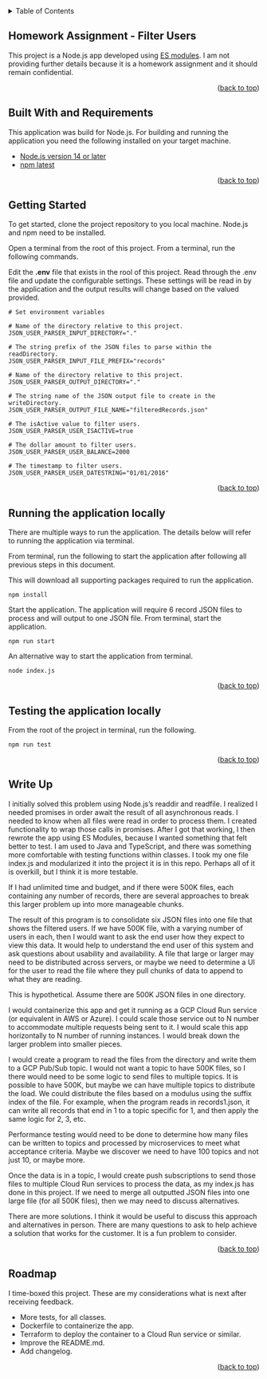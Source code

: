 <!-- TABLE OF CONTENTS -->
<details>
  <summary>Table of Contents</summary>
  <ol>
    <li>
      <a href="#about-the-project">About The Project</a>
      <ul>
        <li><a href="#built-with">Built With</a></li>
      </ul>
    </li>
    <li>
      <a href="#getting-started">Getting Started</a>
      <ul>
        <li><a href="#prerequisites">Prerequisites</a></li>
        <li><a href="#installation">Installation</a></li>
      </ul>
    </li>
    <li><a href="#usage">Usage</a></li>
    <li><a href="#roadmap">Roadmap</a></li>
    <li><a href="#contributing">Contributing</a></li>
    <li><a href="#license">License</a></li>
    <li><a href="#contact">Contact</a></li>
    <li><a href="#acknowledgments">Acknowledgments</a></li>
  </ol>
</details>

<!-- ABOUT THE PROJECT -->

## Homework Assignment - Filter Users

This project is a Node.js app developed using [ES modules](https://nodejs.org/api/esm.html). I am not providing further details because it is a homework assignment and it should remain confidential.

<p align="right">(<a href="#readme-top">back to top</a>)</p>

## Built With and Requirements

This application was build for Node.js. For building and running the application you need the following installed on your target machine.

- <a href="https://nodejs.org/en/">Node.js version 14 or later</a>
- <a href="https://docs.npmjs.com/downloading-and-installing-node-js-and-npm">npm latest</a>

<p align="right">(<a href="#readme-top">back to top</a>)</p>

## Getting Started

To get started, clone the project repository to you local machine. Node.js and npm need to be installed.

Open a terminal from the root of this project. From a terminal, run the following commands.

Edit the **.env** file that exists in the rool of this project. Read through the .env file and update the configurable settings. These settings will be read in by the application and the output results will change based on the valued provided.

```
# Set environment variables

# Name of the directory relative to this project.
JSON_USER_PARSER_INPUT_DIRECTORY="."

# The string prefix of the JSON files to parse within the readDirectory.
JSON_USER_PARSER_INPUT_FILE_PREFIX="records"

# Name of the directory relative to this project.
JSON_USER_PARSER_OUTPUT_DIRECTORY="."

# The string name of the JSON output file to create in the writeDirectory.
JSON_USER_PARSER_OUTPUT_FILE_NAME="filteredRecords.json"

# The isActive value to filter users.
JSON_USER_PARSER_USER_ISACTIVE=true

# The dollar amount to filter users.
JSON_USER_PARSER_USER_BALANCE=2000

# The timestamp to filter users.
JSON_USER_PARSER_USER_DATESTRING="01/01/2016"
```

<p align="right">(<a href="#readme-top">back to top</a>)</p>

## Running the application locally

There are multiple ways to run the application. The details below will refer to running the application via terminal.

From terminal, run the following to start the application after following all previous steps in this document.

This will download all supporting packages required to run the application.

```
npm install
```

Start the application. The application will require 6 record JSON files to process and will output to one JSON file.
From terminal, start the application.

```
npm run start
```

An alternative way to start the application from terminal.

```
node index.js
```

<p align="right">(<a href="#readme-top">back to top</a>)</p>

## Testing the application locally

From the root of the project in terminal, run the following.

```
npm run test
```

<p align="right">(<a href="#readme-top">back to top</a>)</p>

## Write Up

I initially solved this problem using Node.js’s readdir and readfile. I realized I needed promises in order await the result of all asynchronous reads. I needed to know when all files were
read in order to process them. I created functionality to wrap those calls in promises. After I got that working, I then rewrote the app using ES Modules, because I wanted something that
felt better to test. I am used to Java and TypeScript, and there was something more comfortable with testing functions within classes. I took my one file index.js and modularized it into
the project it is in this repo. Perhaps all of it is overkill, but I think it is more testable.

If I had unlimited time and budget, and if there were 500K files, each containing any number of records, there are several approaches to break this larger problem up into more manageable chunks.

The result of this program is to consolidate six JSON files into one file that shows the filtered users. If we have 500K file, with a varying number of users in each, then I would want to ask
the end user how they expect to view this data. It would help to understand the end user of this system and ask questions about usability and availability. A file that large or larger may need
to be distributed across servers, or maybe we need to determine a UI for the user to read the file where they pull chunks of data to append to what they are reading.

This is hypothetical. Assume there are 500K JSON files in one directory.

I would containerize this app and get it running as a GCP Cloud Run service (or equivalent in AWS or Azure). I could scale those service out to N number to accommodate multiple requests being
sent to it. I would scale this app horizontally to N number of running instances. I would break down the larger problem into smaller pieces.

I would create a program to read the files from the directory and write them to a GCP Pub/Sub topic. I would not want a topic to have 500K files, so I there would need to be some logic to send
files to multiple topics. It is possible to have 500K, but maybe we can have multiple topics to distribute the load. We could distribute the files based on a modulus using the suffix index of
the file. For example, when the program reads in records1.json, it can write all records that end in 1 to a topic specific for 1, and then apply the same logic for 2, 3, etc.

Performance testing would need to be done to determine how many files can be written to topics and processed by microservices to meet what acceptance criteria. Maybe we discover we need to
have 100 topics and not just 10, or maybe more.

Once the data is in a topic, I would create push subscriptions to send those files to multiple Cloud Run services to process the data, as my index.js has done in this project. If we need to
merge all outputted JSON files into one large file (for all 500K files), then we may need to discuss alternatives.

There are more solutions. I think it would be useful to discuss this approach and alternatives in person. There are many questions to ask to help achieve a solution that works for the customer.
It is a fun problem to consider.

<p align="right">(<a href="#readme-top">back to top</a>)</p>

## Roadmap

I time-boxed this project. These are my considerations what is next after receiving feedback.

- More tests, for all classes.
- Dockerfile to containerize the app.
- Terraform to deploy the container to a Cloud Run service or similar.
- Improve the README.md.
- Add changelog.

<p align="right">(<a href="#readme-top">back to top</a>)</p>
